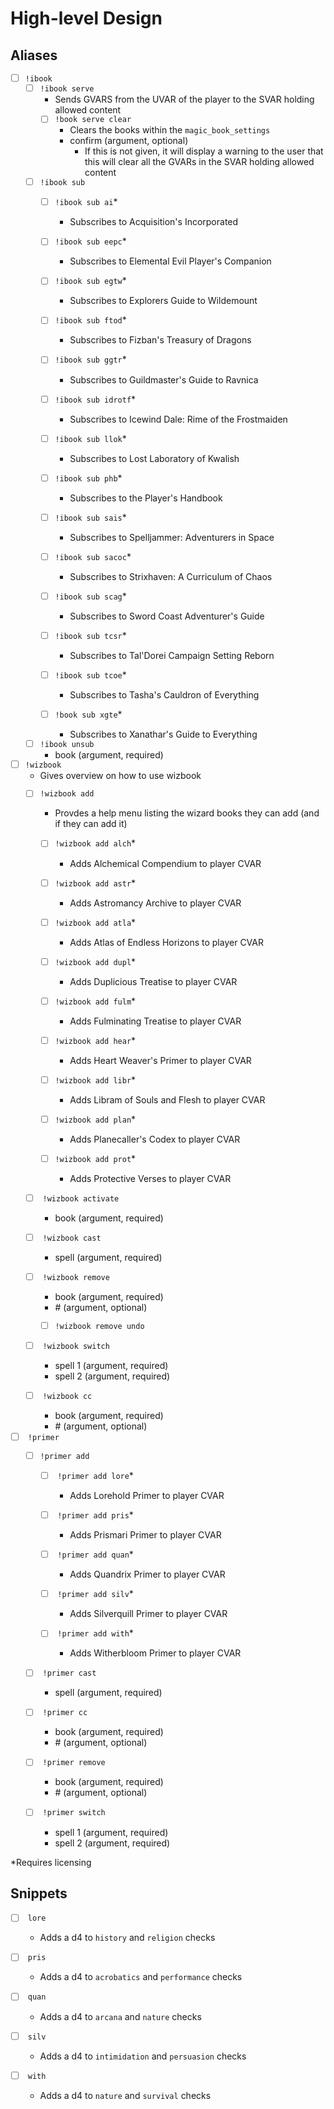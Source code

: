 <link rel="stylesheet" href="styles.css">

# High-level Design

## Aliases
- [ ] <span class="level1">`!ibook`</span>
    - [ ] <span class="level2">`!ibook serve`</span>
        - Sends GVARS from the UVAR of the player to the SVAR holding allowed content
        - [ ] <span class="level3">`!book serve clear`</span>
            - Clears the books within the <span class="svar">`magic_book_settings`</svar>
            - confirm (<span class="argument">argument</span>, <span class="optional">optional</span>)
                - If this is not given, it will display a warning to the user that this will clear all the GVARs in the SVAR holding allowed content

    - [ ] <span class="level2">`!ibook sub`
        - [ ] <span class="level3">`!ibook sub ai`</span><span class="required">*
            - Subscribes to Acquisition's Incorporated

        - [ ] <span class="level3">`!ibook sub eepc`</span><span class="required">*
            - Subscribes to Elemental Evil Player's Companion


        - [ ] <span class="level3">`!ibook sub egtw`</span><span class="required">*
            - Subscribes to Explorers Guide to Wildemount


        - [ ] <span class="level3">`!ibook sub ftod`</span><span class="required">*
            - Subscribes to Fizban's Treasury of Dragons


        - [ ] <span class="level3">`!ibook sub ggtr`</span><span class="required">*
            - Subscribes to Guildmaster's Guide to Ravnica


        - [ ] <span class="level3">`!ibook sub idrotf`</span><span class="required">*
            - Subscribes to Icewind Dale: Rime of the Frostmaiden


        - [ ] <span class="level3">`!ibook sub llok`</span><span class="required">*
            - Subscribes to Lost Laboratory of Kwalish


        - [ ] <span class="level3">`!ibook sub phb`</span><span class="required">*
            - Subscribes to the Player's Handbook


        - [ ] <span class="level3">`!ibook sub sais`</span><span class="required">*
            - Subscribes to Spelljammer: Adventurers in Space


        - [ ] <span class="level3">`!ibook sub sacoc`</span><span class="required">*
            - Subscribes to Strixhaven: A Curriculum of Chaos


        - [ ] <span class="level3">`!ibook sub scag`</span><span class="required">*
            - Subscribes to Sword Coast Adventurer's Guide


        - [ ] <span class="level3">`!ibook sub tcsr`</span><span class="required">*
            - Subscribes to Tal'Dorei Campaign Setting Reborn


        - [ ] <span class="level3">`!ibook sub tcoe`</span><span class="required">*
            - Subscribes to Tasha's Cauldron of Everything


        - [ ] <span class="level3">`!book sub xgte`</span><span class="required">*
            - Subscribes to Xanathar's Guide to Everything


    -  [ ] <span class="level2">`!ibook unsub`
        -  book (<span class="argument">argument</span>, <span class="required">required</span>)

- [ ] <span class="level1">`!wizbook`
    - Gives overview on how to use wizbook
    - [ ] <span class="level2">`!wizbook add`
        - Provdes a help menu listing the wizard books they can add (and if they can add it)
        - [ ] <span class="level3">`!wizbook add alch`</span><span class="required">*
            - Adds Alchemical Compendium to player CVAR


        - [ ] <span class="level3">`!wizbook add astr`</span><span class="required">*
            - Adds Astromancy Archive to player CVAR


        - [ ] <span class="level3">`!wizbook add atla`</span><span class="required">*
            - Adds Atlas of Endless Horizons to player CVAR


        - [ ] <span class="level3">`!wizbook add dupl`</span><span class="required">*
            - Adds Duplicious Treatise to player CVAR


        - [ ] <span class="level3">`!wizbook add fulm`</span><span class="required">*
            - Adds Fulminating Treatise to player CVAR


        - [ ] <span class="level3">`!wizbook add hear`</span><span class="required">*
            - Adds Heart Weaver's Primer to player CVAR


        - [ ] <span class="level3">`!wizbook add libr`</span><span class="required">*
            - Adds Libram of Souls and Flesh to player CVAR


        - [ ] <span class="level3">`!wizbook add plan`</span><span class="required">*
            - Adds Planecaller's Codex to player CVAR


        - [ ] <span class="level3">`!wizbook add prot`</span><span class="required">*
            - Adds Protective Verses to player CVAR


    - [ ] <span class="level2"> `!wizbook activate`
        - book (<span class="argument">argument</span>, <span class="required">required</span>)


    - [ ] <span class="level2"> `!wizbook cast`
        - spell (<span class="argument">argument</span>, <span class="required">required</span>)


    - [ ] <span class="level2"> `!wizbook remove`

        - book (<span class="argument">argument</span>, <span class="required">required</span>)
        - \# (<span class="argument">argument</span>, <span class="optional">optional</span>)
  

        - [ ] <span class="level3">`!wizbook remove undo`


    - [ ] <span class="level2"> `!wizbook switch`
        - spell 1 (<span class="argument">argument</span>, <span class="required">required</span>)
        - spell 2 (<span class="argument">argument</span>, <span class="required">required</span>)


    - [ ] <span class="level2"> `!wizbook cc`
        - book (<span class="argument">argument</span>, <span class="required">required</span>)
        - \# (<span class="argument">argument</span>, <span class="optional">optional</span>)


- [ ] <span class="level1"> `!primer`
    - [ ] <span class="level2">`!primer add`
        - [ ] <span class="level3"> `!primer add lore`</span><span class="required">*
            - Adds Lorehold Primer to player CVAR


        - [ ] <span class="level3"> `!primer add pris`</span><span class="required">*
            - Adds Prismari Primer to player CVAR


        - [ ] <span class="level3"> `!primer add quan`</span><span class="required">*
            - Adds Quandrix Primer to player CVAR


        - [ ] <span class="level3"> `!primer add silv`</span><span class="required">*
            - Adds Silverquill Primer to player CVAR


        - [ ] <span class="level3"> `!primer add with`</span><span class="required">*
            - Adds Witherbloom Primer to player CVAR

    - [ ] <span class="level2"> `!primer cast`
        - spell (<span class="argument">argument</span>, <span class="required">required</span>)

    - [ ] <span class="level2"> `!primer cc`
        - book (<span class="argument">argument</span>, <span class="required">required</span>)
        - \# (<span class="argument">argument</span>, <span class="optional">optional</span>)

    - [ ] <span class="level2"> `!primer remove`

        - book (<span class="argument">argument</span>, <span class="required">required</span>)
        - \# (<span class="argument">argument</span>, <span class="optional">optional</span>)
    - [ ] <span class="level2"> `!primer switch`
        - spell 1 (<span class="argument">argument</span>, <span class="required">required</span>)
        - spell 2 (<span class="argument">argument</span>, <span class="required">required</span>)

<span class="required">*Requires licensing

## Snippets

- [ ] <span class="level1"> `lore`
  
    - Adds a d4 to <span class="skill">`history`</span> and <span class="skill">`religion`</span> checks


- [ ] <span class="level1"> `pris`
    - Adds a d4 to <span class="skill">`acrobatics`</span> and <span class="skill">`performance`</span> checks


- [ ] <span class="level1"> `quan`
    - Adds a d4 to <span class="skill">`arcana`</span> and <span class="skill">`nature`</span> checks


- [ ] <span class="level1"> `silv`
    - Adds a d4 to <span class="skill">`intimidation`</span> and <span class="skill">`persuasion`</span> checks


- [ ] <span class="level1"> `with`
    - Adds a d4 to <span class="skill">`nature`</span> and <span class="skill">`survival`</span> checks